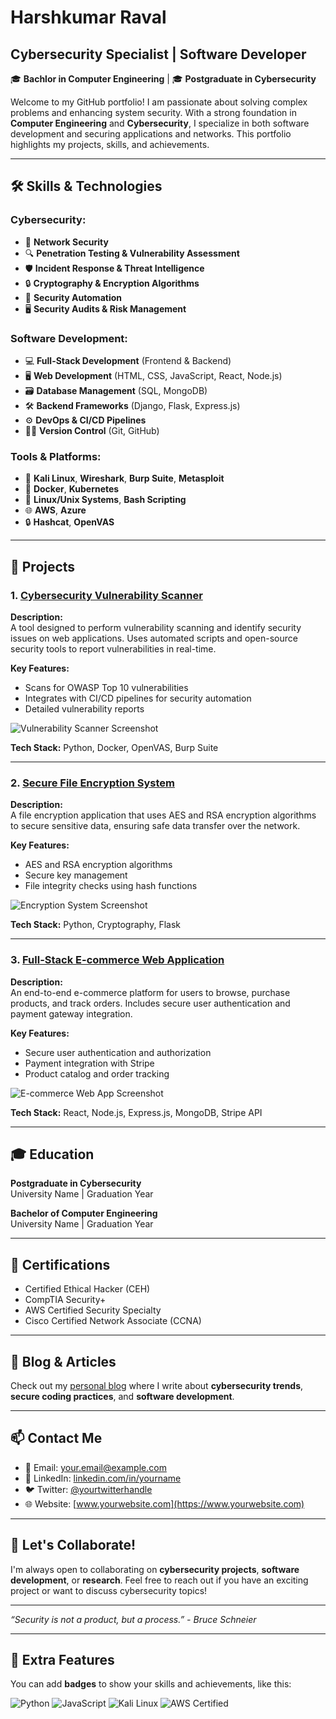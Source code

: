 # Harshkumar Raval

## Cybersecurity Specialist | Software Developer  
🎓 **Bachlor in Computer Engineering** | 🎓 **Postgraduate in Cybersecurity**

Welcome to my GitHub portfolio! I am passionate about solving complex problems and enhancing system security. With a strong foundation in **Computer Engineering** and **Cybersecurity**, I specialize in both software development and securing applications and networks. This portfolio highlights my projects, skills, and achievements.

---

## 🛠️ Skills & Technologies

### **Cybersecurity:**
- 🔐 **Network Security**  
- 🔍 **Penetration Testing & Vulnerability Assessment**  
- 🛡️ **Incident Response & Threat Intelligence**  
- 🔒 **Cryptography & Encryption Algorithms**  
- 🔧 **Security Automation**  
- 🖥️ **Security Audits & Risk Management**

### **Software Development:**
- 💻 **Full-Stack Development** (Frontend & Backend)  
- 🖥️ **Web Development** (HTML, CSS, JavaScript, React, Node.js)  
- 🗃️ **Database Management** (SQL, MongoDB)  
- 🛠️ **Backend Frameworks** (Django, Flask, Express.js)  
- ⚙️ **DevOps & CI/CD Pipelines**  
- 🧑‍💻 **Version Control** (Git, GitHub)

### **Tools & Platforms:**
- 🧩 **Kali Linux**, **Wireshark**, **Burp Suite**, **Metasploit**
- 🚀 **Docker**, **Kubernetes**
- 🔧 **Linux/Unix Systems**, **Bash Scripting**
- 🌐 **AWS**, **Azure**
- 🔒 **Hashcat**, **OpenVAS**

---

## 📂 Projects

### 1. [Cybersecurity Vulnerability Scanner](https://github.com/yourusername/project1)
**Description:**  
A tool designed to perform vulnerability scanning and identify security issues on web applications. Uses automated scripts and open-source security tools to report vulnerabilities in real-time.

**Key Features:**
- Scans for OWASP Top 10 vulnerabilities
- Integrates with CI/CD pipelines for security automation
- Detailed vulnerability reports

![Vulnerability Scanner Screenshot](https://your-image-link.com)

**Tech Stack:** Python, Docker, OpenVAS, Burp Suite

---

### 2. [Secure File Encryption System](https://github.com/yourusername/project2)
**Description:**  
A file encryption application that uses AES and RSA encryption algorithms to secure sensitive data, ensuring safe data transfer over the network.

**Key Features:**
- AES and RSA encryption algorithms
- Secure key management
- File integrity checks using hash functions

![Encryption System Screenshot](https://your-image-link.com)

**Tech Stack:** Python, Cryptography, Flask

---

### 3. [Full-Stack E-commerce Web Application](https://github.com/yourusername/project3)
**Description:**  
An end-to-end e-commerce platform for users to browse, purchase products, and track orders. Includes secure user authentication and payment gateway integration.

**Key Features:**
- Secure user authentication and authorization
- Payment integration with Stripe
- Product catalog and order tracking

![E-commerce Web App Screenshot](https://your-image-link.com)

**Tech Stack:** React, Node.js, Express.js, MongoDB, Stripe API

---

## 🎓 Education

**Postgraduate in Cybersecurity**  
University Name | Graduation Year

**Bachelor of Computer Engineering**  
University Name | Graduation Year

---

## 🏅 Certifications

- Certified Ethical Hacker (CEH)
- CompTIA Security+
- AWS Certified Security Specialty
- Cisco Certified Network Associate (CCNA)

---

## 📝 Blog & Articles

Check out my [personal blog](https://www.yourwebsite.com) where I write about **cybersecurity trends**, **secure coding practices**, and **software development**.

---

## 📫 Contact Me

- 📧 Email: [your.email@example.com](mailto:your.email@example.com)
- 💼 LinkedIn: [linkedin.com/in/yourname](https://www.linkedin.com/in/yourname)
- 🐦 Twitter: [@yourtwitterhandle](https://twitter.com/yourtwitterhandle)
- 🌐 Website: [www.yourwebsite.com](https://www.yourwebsite.com)

---

## 🔗 Let's Collaborate!

I'm always open to collaborating on **cybersecurity projects**, **software development**, or **research**. Feel free to reach out if you have an exciting project or want to discuss cybersecurity topics!

---

*“Security is not a product, but a process.” - Bruce Schneier*

---

## 📍 Extra Features

You can add **badges** to show your skills and achievements, like this:

![Python](https://img.shields.io/badge/Python-3.8-blue)
![JavaScript](https://img.shields.io/badge/JavaScript-ES6-yellow)
![Kali Linux](https://img.shields.io/badge/Kali-Linux-black)
![AWS Certified](https://img.shields.io/badge/AWS-Certified-green)

